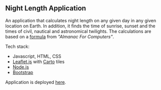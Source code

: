 ## Night Length Application

An application that calculates night length on any given day in any given location on Earth. In addition, it finds the time of sunrise, sunset and the times
of civil, nautical and astronomical twilights. The calculations are based on a [formula](http://edwilliams.org/sunrise_sunset_algorithm.htm) from *"Almanac For Computers"*.

Tech stack:
-   Javascript, HTML, CSS
-   [Leaflet.js](https://leafletjs.com/) with [Carto](https://carto.com/basemaps/) tiles
-   [Node.js](https://nodejs.org/en/)
-   [Bootstrap](https://getbootstrap.com/)

Application is deployed [here](https://night-length-app.herokuapp.com/).

